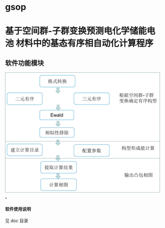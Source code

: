 # gsop

# 基于空间群-子群变换预测电化学储能电池 材料中的基态有序相自动化计算程序

## 软件功能模块

![软件功能模块](image/software_function.png "软件功能模块")。

#### 软件使用说明

见 doc 目录

